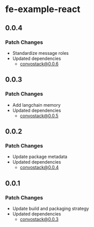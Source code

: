 # fe-example-react

## 0.0.4

### Patch Changes

- Standardize message roles
- Updated dependencies
  - convostack@0.0.6

## 0.0.3

### Patch Changes

- Add langchain memory
- Updated dependencies
  - convostack@0.0.5

## 0.0.2

### Patch Changes

- Update package metadata
- Updated dependencies
  - convostack@0.0.4

## 0.0.1

### Patch Changes

- Update build and packaging strategy
- Updated dependencies
  - convostack@0.0.3
